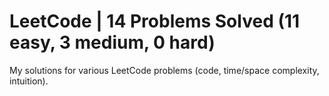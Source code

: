# LeetCode | 14 Problems Solved (11 easy, 3 medium, 0 hard)
My solutions for various LeetCode problems (code, time/space complexity, intuition).